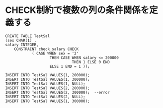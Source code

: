 # CHECK制約で複数の列の条件関係を定義する

    CREATE TABLE TestSal
    (sex CHAR(1) ,
    salary INTEGER,
        CONSTRAINT check_salary CHECK
                ( CASE WHEN sex = '2'
                        THEN CASE WHEN salary <= 200000
                                  THEN 1 ELSE 0 END
                        ELSE 1 END = 1 ));

    INSERT INTO TestSal VALUES(1, 200000);
    INSERT INTO TestSal VALUES(1, 300000);
    INSERT INTO TestSal VALUES(1, NULL);
    INSERT INTO TestSal VALUES(2, 200000);
    INSERT INTO TestSal VALUES(2, 300000);  --error
    INSERT INTO TestSal VALUES(2, NULL);
    INSERT INTO TestSal VALUES(1, 300000);